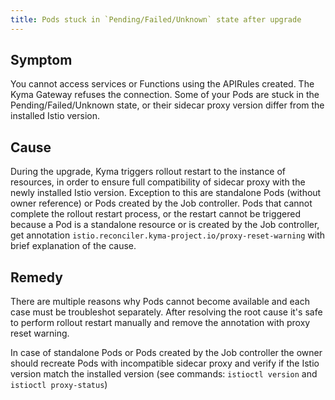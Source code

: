 ```yaml
---
title: Pods stuck in `Pending/Failed/Unknown` state after upgrade
---
```


## Symptom

You cannot access services or Functions using the APIRules created. The Kyma Gateway refuses the connection.
Some of your Pods are stuck in the Pending/Failed/Unknown state, or their sidecar proxy version differ from the installed Istio version.

## Cause

During the upgrade, Kyma triggers rollout restart to the instance of resources, in order to ensure full compatibility of sidecar proxy with the newly installed Istio version. Exception to this are standalone Pods (without owner reference) or Pods created by the Job controller. Pods that cannot complete the rollout restart process, or the restart cannot be triggered because a Pod is a standalone resource or is created by the Job controller, get annotation `istio.reconciler.kyma-project.io/proxy-reset-warning` with brief explanation of the cause.

## Remedy

There are multiple reasons why Pods cannot become available and each case must be troubleshot separately. After resolving the root cause it's safe to perform rollout restart manually and remove the annotation with proxy reset warning.

In case of standalone Pods or Pods created by the Job controller the owner should recreate Pods with incompatible sidecar proxy and verify if the Istio version match the installed version (see commands: `istioctl version` and `istioctl proxy-status`)

